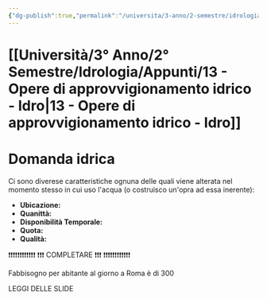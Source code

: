 ```yaml
---
{"dg-publish":true,"permalink":"/universita/3-anno/2-semestre/idrologia/appunti/13-opere-di-approvvigionamento-idrico-idro/","tags":["UNI"]}
---
```


# [[Università/3° Anno/2° Semestre/Idrologia/Appunti/13 - Opere di approvvigionamento idrico - Idro\|13 - Opere di approvvigionamento idrico - Idro]]


# Domanda idrica



Ci sono diverese caratteristiche ognuna delle quali viene alterata nel momento stesso in cui uso l'acqua (o costruisco un'opra ad essa inerente):
- **Ubicazione:**
- **Quanittà:**
- **Disponibilità Temporale:**
- **Quota:**
- **Qualità:**

❗❗❗❗❗❗❗❗❗❗❗❗
❗❗❗ COMPLETARE ❗❗❗
❗❗❗❗❗❗❗❗❗❗❗❗


Fabbisogno per abitante al giorno a Roma è di 300

LEGGI DELLE SLIDE


